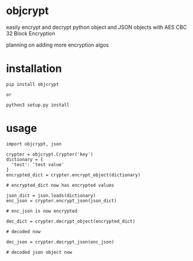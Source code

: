 # objcrypt
easily encrypt and decrypt python object and JSON objects with AES CBC 32 Block Encryption

planning on adding more encryption algos

# installation

```
pip install objcrypt

or

python3 setup.py install
```

# usage

```
import objcrypt, json

crypter = objcrypt.Crypter('key')
dictionary = {
  'test': 'test value'
}
encrypted_dict = crypter.encrypt_object(dictionary)

# encrypted_dict now has encrypted values

json_dict = json.loads(dictionary)
enc_json = crypter.encrypt_json(json_dict)

# enc_json is now encrypted

dec_dict = crypter.decrypt_object(encrypted_dict)

# decoded now

dec_json = crypter.decrypt_json(enc_json)

# decoded json object now
```
